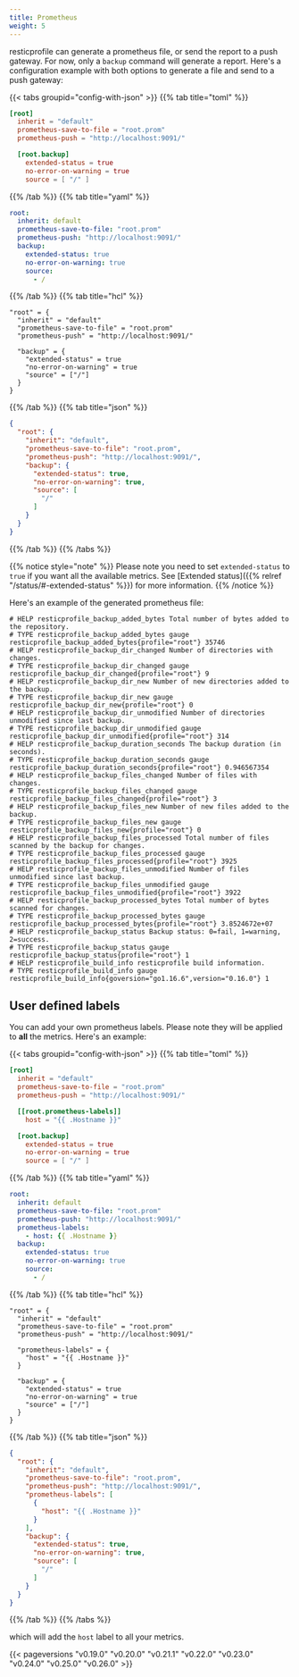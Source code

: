 ```yaml
---
title: Prometheus
weight: 5
---
```




resticprofile can generate a prometheus file, or send the report to a push gateway. For now, only a `backup` command will generate a report.
Here's a configuration example with both options to generate a file and send to a push gateway:

{{< tabs groupid="config-with-json" >}}
{{% tab title="toml" %}}

```toml
[root]
  inherit = "default"
  prometheus-save-to-file = "root.prom"
  prometheus-push = "http://localhost:9091/"

  [root.backup]
    extended-status = true
    no-error-on-warning = true
    source = [ "/" ]
```

{{% /tab %}}
{{% tab title="yaml" %}}

```yaml
root:
  inherit: default
  prometheus-save-to-file: "root.prom"
  prometheus-push: "http://localhost:9091/"
  backup:
    extended-status: true
    no-error-on-warning: true
    source:
      - /
```

{{% /tab %}}
{{% tab title="hcl" %}}

```hcl
"root" = {
  "inherit" = "default"
  "prometheus-save-to-file" = "root.prom"
  "prometheus-push" = "http://localhost:9091/"

  "backup" = {
    "extended-status" = true
    "no-error-on-warning" = true
    "source" = ["/"]
  }
}
```

{{% /tab %}}
{{% tab title="json" %}}

```json
{
  "root": {
    "inherit": "default",
    "prometheus-save-to-file": "root.prom",
    "prometheus-push": "http://localhost:9091/",
    "backup": {
      "extended-status": true,
      "no-error-on-warning": true,
      "source": [
        "/"
      ]
    }
  }
}
```

{{% /tab %}}
{{% /tabs %}}

{{% notice style="note" %}}
Please note you need to set `extended-status` to `true` if you want all the available metrics. See [Extended status]({{% relref "/status/#-extended-status" %}}) for more information.
{{% /notice %}}

Here's an example of the generated prometheus file:

```
# HELP resticprofile_backup_added_bytes Total number of bytes added to the repository.
# TYPE resticprofile_backup_added_bytes gauge
resticprofile_backup_added_bytes{profile="root"} 35746
# HELP resticprofile_backup_dir_changed Number of directories with changes.
# TYPE resticprofile_backup_dir_changed gauge
resticprofile_backup_dir_changed{profile="root"} 9
# HELP resticprofile_backup_dir_new Number of new directories added to the backup.
# TYPE resticprofile_backup_dir_new gauge
resticprofile_backup_dir_new{profile="root"} 0
# HELP resticprofile_backup_dir_unmodified Number of directories unmodified since last backup.
# TYPE resticprofile_backup_dir_unmodified gauge
resticprofile_backup_dir_unmodified{profile="root"} 314
# HELP resticprofile_backup_duration_seconds The backup duration (in seconds).
# TYPE resticprofile_backup_duration_seconds gauge
resticprofile_backup_duration_seconds{profile="root"} 0.946567354
# HELP resticprofile_backup_files_changed Number of files with changes.
# TYPE resticprofile_backup_files_changed gauge
resticprofile_backup_files_changed{profile="root"} 3
# HELP resticprofile_backup_files_new Number of new files added to the backup.
# TYPE resticprofile_backup_files_new gauge
resticprofile_backup_files_new{profile="root"} 0
# HELP resticprofile_backup_files_processed Total number of files scanned by the backup for changes.
# TYPE resticprofile_backup_files_processed gauge
resticprofile_backup_files_processed{profile="root"} 3925
# HELP resticprofile_backup_files_unmodified Number of files unmodified since last backup.
# TYPE resticprofile_backup_files_unmodified gauge
resticprofile_backup_files_unmodified{profile="root"} 3922
# HELP resticprofile_backup_processed_bytes Total number of bytes scanned for changes.
# TYPE resticprofile_backup_processed_bytes gauge
resticprofile_backup_processed_bytes{profile="root"} 3.8524672e+07
# HELP resticprofile_backup_status Backup status: 0=fail, 1=warning, 2=success.
# TYPE resticprofile_backup_status gauge
resticprofile_backup_status{profile="root"} 1
# HELP resticprofile_build_info resticprofile build information.
# TYPE resticprofile_build_info gauge
resticprofile_build_info{goversion="go1.16.6",version="0.16.0"} 1

```

## User defined labels

You can add your own prometheus labels. Please note they will be applied to **all** the metrics.
Here's an example:

{{< tabs groupid="config-with-json" >}}
{{% tab title="toml" %}}

```toml
[root]
  inherit = "default"
  prometheus-save-to-file = "root.prom"
  prometheus-push = "http://localhost:9091/"

  [[root.prometheus-labels]]
    host = "{{ .Hostname }}"

  [root.backup]
    extended-status = true
    no-error-on-warning = true
    source = [ "/" ]
```

{{% /tab %}}
{{% tab title="yaml" %}}

```yaml
root:
  inherit: default
  prometheus-save-to-file: "root.prom"
  prometheus-push: "http://localhost:9091/"
  prometheus-labels:
    - host: {{ .Hostname }}
  backup:
    extended-status: true
    no-error-on-warning: true
    source:
      - /
```

{{% /tab %}}
{{% tab title="hcl" %}}

```hcl
"root" = {
  "inherit" = "default"
  "prometheus-save-to-file" = "root.prom"
  "prometheus-push" = "http://localhost:9091/"

  "prometheus-labels" = {
    "host" = "{{ .Hostname }}"
  }

  "backup" = {
    "extended-status" = true
    "no-error-on-warning" = true
    "source" = ["/"]
  }
}
```

{{% /tab %}}
{{% tab title="json" %}}

```json
{
  "root": {
    "inherit": "default",
    "prometheus-save-to-file": "root.prom",
    "prometheus-push": "http://localhost:9091/",
    "prometheus-labels": [
      {
        "host": "{{ .Hostname }}"
      }
    ],
    "backup": {
      "extended-status": true,
      "no-error-on-warning": true,
      "source": [
        "/"
      ]
    }
  }
}
```

{{% /tab %}}
{{% /tabs %}}


which will add the `host` label to all your metrics.



{{< pageversions "v0.19.0" "v0.20.0" "v0.21.1" "v0.22.0" "v0.23.0" "v0.24.0" "v0.25.0" "v0.26.0" >}}
